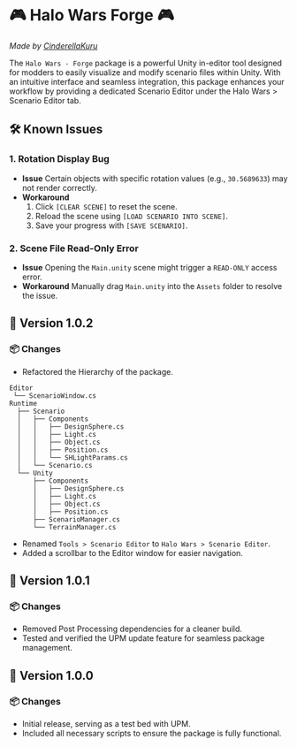 ﻿# 🎮 Halo Wars Forge 🎮

*Made by [CinderellaKuru](https://github.com/CinderellaKuru/com.cinderellakuru.halowarsforge)*

The ``Halo Wars - Forge`` package is a powerful Unity in-editor tool designed for modders to easily visualize and modify scenario files within Unity. With an intuitive interface and seamless integration, this package enhances your workflow by providing a dedicated Scenario Editor under the Halo Wars > Scenario Editor tab.

## 🛠️ Known Issues

### 1. Rotation Display Bug
- **Issue** Certain objects with specific rotation values (e.g., `30.5689633`) may not render correctly.
- **Workaround**
  1. Click `[CLEAR SCENE]` to reset the scene.
  2. Reload the scene using `[LOAD SCENARIO INTO SCENE]`.
  3. Save your progress with `[SAVE SCENARIO]`.

### 2. Scene File Read-Only Error
- **Issue** Opening the `Main.unity` scene might trigger a `READ-ONLY` access error.
- **Workaround** Manually drag `Main.unity` into the `Assets` folder to resolve the issue.

## 🎉 Version 1.0.2

### 📦 Changes
   - Refactored the Hierarchy of the package.

  ```plaintext
  Editor
   └── ScenarioWindow.cs
  Runtime
    ├── Scenario
    │   ├── Components
    │   │   ├── DesignSphere.cs
    │   │   ├── Light.cs
    │   │   ├── Object.cs
    │   │   ├── Position.cs
    │   │   └── SHLightParams.cs
    │   └── Scenario.cs
    └── Unity
        ├── Components
        │   ├── DesignSphere.cs
        │   ├── Light.cs
        │   ├── Object.cs
        │   ├── Position.cs
        ├── ScenarioManager.cs
        └── TerrainManager.cs
  ```
  - Renamed `Tools > Scenario Editor` to `Halo Wars > Scenario Editor`.
  - Added a scrollbar to the Editor window for easier navigation.


## 🎉 Version 1.0.1

### 📦 Changes
- Removed Post Processing dependencies for a cleaner build.
- Tested and verified the UPM update feature for seamless package management.


## 🎉 Version 1.0.0

### 📦 Changes
- Initial release, serving as a test bed with UPM.
- Included all necessary scripts to ensure the package is fully functional.


